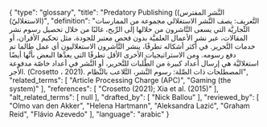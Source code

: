 {
    "type": "glossary",
    "title": "Predatory Publishing ((النَّشر المفترس (الاستغلاليّ)",
    "definition": "التَّعريف: يصف النَّشر الاستغلالي مجموعة من الممارسات التِّجاريَّة التي يسعى النَّاشرون من خلالها إلى الرِّبح، غالبًا من خلال تحصيل رسوم نشر المقالات، عبر نشر الأعمال العلميَّة بدون فحص معتبر للجودة، مثل تحكيم الأقران، أو خدمات التَّحرير. في أكثر أشكاله تطرفًا، ينشر النَّاشرون الاستغلاليون أي عمل طالما تم دفع رسومه. ومن الاستراتيجيات الأخرى الأقل تطرفًا التي يعدَّها البعض بأنَّها أيضًا استغلاليَّة هي إرسال أعداد كبيرة من الطَّلبات للتَّحرير، أو النَّشر في أعداد خاصّة مدفوعة الأجر. (Crosetto ، 2021).  المصطلحات ذات الصِّلة: رسوم النَّشر، التَّلاعب بالنِّظام",
    "related_terms": [
        "Article Processing Charge (APC)",
        "Gaming (the system)"
    ],
    "references": [
        "Crosetto (2021); Xia et al. (2015)"
    ],
    "alt_related_terms": [
        null
    ],
    "drafted_by": [
        "Nick Ballou"
    ],
    "reviewed_by": [
        "Olmo van den Akker",
        "Helena Hartmann",
        "Aleksandra Lazić",
        "Graham Reid",
        "Flávio Azevedo"
    ],
    "language": "arabic"
}